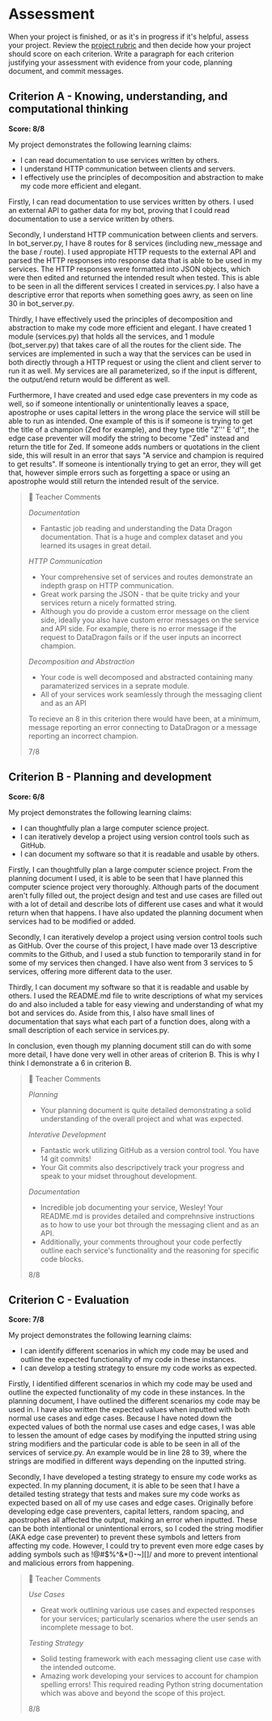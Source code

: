 # Assessment

When your project is finished, or as it's in progress if it's helpful, assess your project. Review the [project rubric](http://cs.fablearn.org/courses/cs10/unit00/project/) and then decide how your project should score on each criterion. Write a paragraph for each criterion justifying your assessment with evidence from your code, planning document, and commit messages.

## Criterion A - Knowing, understanding, and computational thinking

**Score: 8/8**

My project demonstrates the following learning claims:
- I can read documentation to use services written by others.
- I understand HTTP communication between clients and servers.
- I effectively use the principles of decomposition and abstraction to make my code more efficient and elegant.

Firstly, I can read documentation to use services written by others. I used an external API to gather data for my bot, proving that I could read documentation to use a service written by others.

Secondly, I understand HTTP communication between clients and servers. In bot_server.py, I have 8 routes for 8 services  (including new_message and the base / route).
I used appropiate HTTP requests to the external API and parsed the HTTP responses into response data that is able to be used in my services. The HTTP responses were formatted into JSON objects, which were then edited and returned the intended result when tested. This is able to be seen in all the different services I created in services.py.
I also have a descriptive error that reports when something goes awry, as seen on line 30 in bot_server.py.

Thirdly, I have effectively used the principles of decomposition and abstraction to make my code more efficient and elegant. I have created 1 module (services.py) that holds all the services, and 1 module (bot_server.py) that takes care of all the routes for the client side. The services are implemented in such a way that the services can be used in both directly through a HTTP request or using the client and client server to run it as well. My services are all parameterized, so if the input is different, the output/end return would be different as well.

Furthermore, I have created and used edge case preventers in my code as well, so if someone intentionally or unintentionally leaves a space, apostrophe or uses capital letters in the wrong place the service will still be able to run as intended. One example of this is if someone is trying to get the title of a champion (Zed for example), and they type title "Z'''   E 'd'", the edge case preventer will modify the string to become "Zed" instead and return the title for Zed. If someone adds numbers or quotations in the client side, this will result in an error that says "A service and champion is required to get results". If someone is intentionally trying to get an error, they will get that, however simple errors such as forgetting a space or using an apostrophe would still return the intended result of the service.

> 💬 Teacher Comments
>
> *Documentation*
>
> * Fantastic job reading and understanding the Data Dragon documentation. That is a huge and complex dataset and you learned its usages in great detail. 
>
> *HTTP Communication*
> * Your comprehensive set of services and routes demonstrate an indepth grasp on HTTP communication. 
> * Great work parsing the JSON - that be quite tricky and your services return a nicely formatted string. 
> * Although you do provide a custom error message on the client side, ideally you also have custom error messages on the service and API side. For example, there is no error message if the request to DataDragon fails or if the user inputs an incorrect champion. 
>
> *Decomposition and Abstraction*
> * Your code is well decomposed and abstracted containing many paramaterized services in a seprate module. 
> * All of your services work seamlessly through the messaging client and as an API
> 
> To recieve an 8 in this criterion there would have been, at a minimum, message reporting an error connecting to DataDragon or a message reporting an incorrect champion.
>
> 7/8

## Criterion B - Planning and development
**Score: 6/8**

My project demonstrates the following learning claims:
- I can thoughtfully plan a large computer science project.
- I can iteratively develop a project using version control tools such as GitHub.
- I can document my software so that it is readable and usable by others.

Firstly, I can thoughtfully plan a large computer science project. From the planning document I used, it is able to be seen that I have planned this computer science project very thoroughly. Although parts of the document aren't fully filled out, the project design and test and use cases are filled out with a lot of detail and describe lots of different use cases and what it would return when that happens. I have also updated the planning document when services had to be modified or added.

Secondly, I can iteratively develop a project using version control tools such as GitHub. Over the course of this project, I have made over 13 descriptive commits to the Github, and I used a stub function to temporarily stand in for some of my services then changed. I have also went from 3 services to 5 services, offering more different data to the user.

Thirdly, I can document my software so that it is readable and usable by others. I used the README.md file to write descriptions of what my services do and also included a table for easy viewing and understanding of what my bot and services do. Aside from this, I also have small lines of documentation that says what each part of a function does, along with a small description of each service in services.py.

In conclusion, even though my planning document still can do with some more detail, I have done very well in other areas of criterion B. This is why I think I demonstrate a 6 in criterion B.

> 💬 Teacher Comments
>
> *Planning*
>
> * Your planning document is quite detailed demonstrating a solid understanding of the overall project and what was expected. 
>
> *Interative Development*
> * Fantastic work utilizing GitHub as a version control tool. You have 14 git commits! 
> * Your Git commits also descripctively track your progress and speak to your midset throughout development. 
>
> *Documentation*
> * Incredible job documenting your service, Wesley! Your README.md is provides detailed and comprehnsive instructions as to how to use your bot through the messaging client and as an API. 
> * Additionally, your comments throughout your code perfectly outline each service's functionality and the reasoning for specific code blocks. 
> 
> 8/8

## Criterion C - Evaluation
**Score: 7/8**

My project demonstrates the following learning claims:
- I can identify different scenarios in which my code may be used and outline the expected functionality of my code in these instances.
- I can develop a testing strategy to ensure my code works as expected.

Firstly, I identified different scenarios in which my code may be used and outline the expected functionality of my code in these instances. In the planning document, I have outlined the different scenarios my code may be used in. I have also written the expected values when inputted with both normal use cases and edge cases. Because I have noted down the expected values of both the normal use cases and edge cases, I was able to lessen the amount of edge cases by modifying the inputted string using string modifiers and the particular code is able to be seen in all of the services of service.py. An example would be in line 28 to 39, where the strings are modified in different ways depending on the inputted string.

Secondly, I have developed a testing strategy to ensure my code works as expected. In my planning document, it is able to be seen that I have a detailed testing strategy that tests and makes sure my code works as expected based on all of my use cases and edge cases. Originally before developing edge case preventers, capital letters, random spacing, and  apostrophes all affected the output, making an error when inputted. These can be both intentional or unintentional errors, so I coded the string modifier (AKA edge case preventer) to prevent these symbols and letters from affecting my code. However, I could try to prevent even more edge cases by adding symbols such as !@#$%^&*()-~][]/ and more to prevent intentional and malicious errors from happening.

> 💬 Teacher Comments
>
> *Use Cases*
> * Great work outlining various use cases and expected responses for your services; particularly scenarios where the user sends an incomplete message to bot. 
>
> *Testing Strategy*
> * Solid testing framework with each messaging client use case with the intended outcome. 
> * Amazing work developing your services to account for champion spelling errors! This required reading Python string documentation which was above and beyond the scope of this project. 
>
> 8/8
